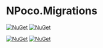 # NPoco.Migrations

[![NuGet](https://img.shields.io/appveyor/ci/Flaeng/npoco-migrations.svg?style=for-the-badge&label=appveyor&logo=appveyor&logoColor=FFF)](https://ci.appveyor.com/project/Flaeng/npoco-migrations)
[![NuGet](https://img.shields.io/appveyor/tests/Flaeng/npoco-migrations.svg?style=for-the-badge&label=appveyor&logo=appveyor&logoColor=FFF)](https://ci.appveyor.com/project/Flaeng/npoco-migrations) 

[![NuGet](https://img.shields.io/nuget/v/NPoco.Migrations.svg?style=for-the-badge&label=nuget&logo=nuget&logoColor=FFF)](https://www.nuget.org/packages/NPoco.Migrations/)
[![NuGet](https://img.shields.io/nuget/dt/NPoco.Migrations.svg?style=for-the-badge&label=nuget&logo=nuget&logoColor=FFF)](https://www.nuget.org/packages/NPoco.Migrations/)
